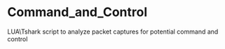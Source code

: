 # Command_and_Control
LUA\Tshark script to analyze packet captures for potential command and control
